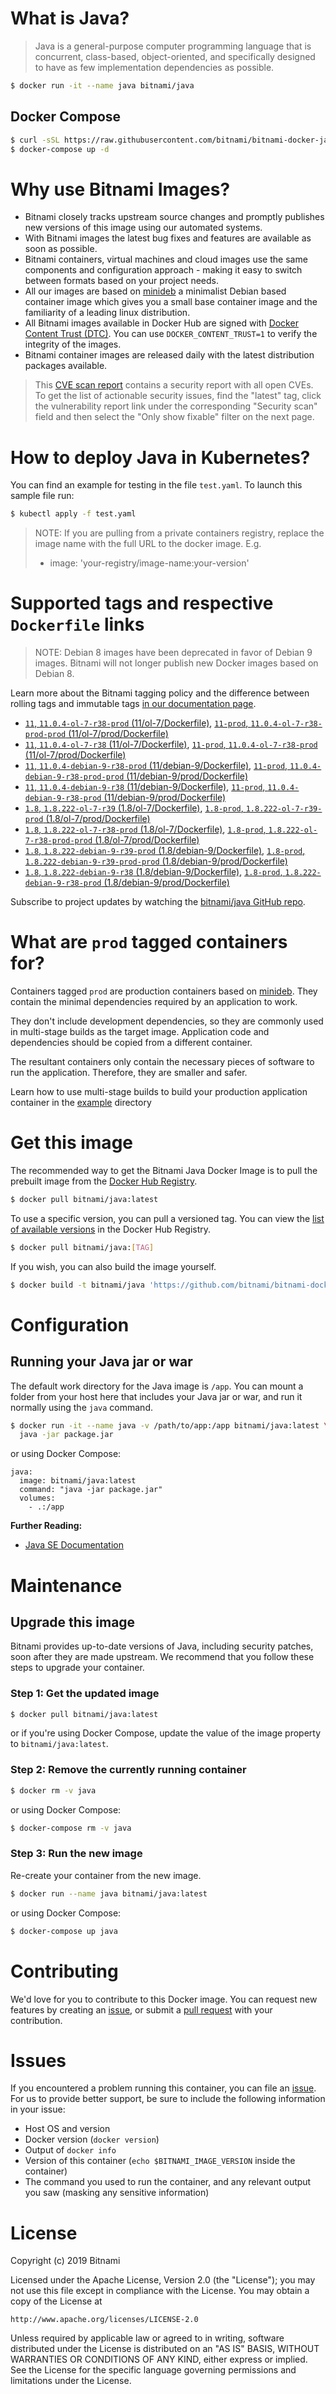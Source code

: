 # What is Java?

> Java is a general-purpose computer programming language that is concurrent, class-based, object-oriented, and specifically designed to have as few implementation dependencies as possible.

```bash
$ docker run -it --name java bitnami/java
```

## Docker Compose

```bash
$ curl -sSL https://raw.githubusercontent.com/bitnami/bitnami-docker-java/master/docker-compose.yml > docker-compose.yml
$ docker-compose up -d
```

# Why use Bitnami Images?

* Bitnami closely tracks upstream source changes and promptly publishes new versions of this image using our automated systems.
* With Bitnami images the latest bug fixes and features are available as soon as possible.
* Bitnami containers, virtual machines and cloud images use the same components and configuration approach - making it easy to switch between formats based on your project needs.
* All our images are based on [minideb](https://github.com/bitnami/minideb) a minimalist Debian based container image which gives you a small base container image and the familiarity of a leading linux distribution.
* All Bitnami images available in Docker Hub are signed with [Docker Content Trust (DTC)](https://docs.docker.com/engine/security/trust/content_trust/). You can use `DOCKER_CONTENT_TRUST=1` to verify the integrity of the images.
* Bitnami container images are released daily with the latest distribution packages available.


> This [CVE scan report](https://quay.io/repository/bitnami/java?tab=tags) contains a security report with all open CVEs. To get the list of actionable security issues, find the "latest" tag, click the vulnerability report link under the corresponding "Security scan" field and then select the "Only show fixable" filter on the next page.

# How to deploy Java in Kubernetes?

You can find an example for testing in the file `test.yaml`. To launch this sample file run:

```bash
$ kubectl apply -f test.yaml
```

> NOTE: If you are pulling from a private containers registry, replace the image name with the full URL to the docker image. E.g.
>
> - image: 'your-registry/image-name:your-version'

# Supported tags and respective `Dockerfile` links

> NOTE: Debian 8 images have been deprecated in favor of Debian 9 images. Bitnami will not longer publish new Docker images based on Debian 8.

Learn more about the Bitnami tagging policy and the difference between rolling tags and immutable tags [in our documentation page](https://docs.bitnami.com/containers/how-to/understand-rolling-tags-containers/).


- [`11`, `11.0.4-ol-7-r38-prod` (11/ol-7/Dockerfile)](https://github.com/bitnami/bitnami-docker-java/blob/11.0.4-ol-7-r38-prod/11/ol-7/Dockerfile), [`11-prod`, `11.0.4-ol-7-r38-prod-prod` (11/ol-7/prod/Dockerfile)](https://github.com/bitnami/bitnami-docker-java/blob/11.0.4-ol-7-r38-prod/11/ol-7/prod/Dockerfile)
- [`11`, `11.0.4-ol-7-r38` (11/ol-7/Dockerfile)](https://github.com/bitnami/bitnami-docker-java/blob/11.0.4-ol-7-r38/11/ol-7/Dockerfile), [`11-prod`, `11.0.4-ol-7-r38-prod` (11/ol-7/prod/Dockerfile)](https://github.com/bitnami/bitnami-docker-java/blob/11.0.4-ol-7-r38/11/ol-7/prod/Dockerfile)
- [`11`, `11.0.4-debian-9-r38-prod` (11/debian-9/Dockerfile)](https://github.com/bitnami/bitnami-docker-java/blob/11.0.4-debian-9-r38-prod/11/debian-9/Dockerfile), [`11-prod`, `11.0.4-debian-9-r38-prod-prod` (11/debian-9/prod/Dockerfile)](https://github.com/bitnami/bitnami-docker-java/blob/11.0.4-debian-9-r38-prod/11/debian-9/prod/Dockerfile)
- [`11`, `11.0.4-debian-9-r38` (11/debian-9/Dockerfile)](https://github.com/bitnami/bitnami-docker-java/blob/11.0.4-debian-9-r38/11/debian-9/Dockerfile), [`11-prod`, `11.0.4-debian-9-r38-prod` (11/debian-9/prod/Dockerfile)](https://github.com/bitnami/bitnami-docker-java/blob/11.0.4-debian-9-r38/11/debian-9/prod/Dockerfile)
- [`1.8`, `1.8.222-ol-7-r39` (1.8/ol-7/Dockerfile)](https://github.com/bitnami/bitnami-docker-java/blob/1.8.222-ol-7-r39/1.8/ol-7/Dockerfile), [`1.8-prod`, `1.8.222-ol-7-r39-prod` (1.8/ol-7/prod/Dockerfile)](https://github.com/bitnami/bitnami-docker-java/blob/1.8.222-ol-7-r39/1.8/ol-7/prod/Dockerfile)
- [`1.8`, `1.8.222-ol-7-r38-prod` (1.8/ol-7/Dockerfile)](https://github.com/bitnami/bitnami-docker-java/blob/1.8.222-ol-7-r38-prod/1.8/ol-7/Dockerfile), [`1.8-prod`, `1.8.222-ol-7-r38-prod-prod` (1.8/ol-7/prod/Dockerfile)](https://github.com/bitnami/bitnami-docker-java/blob/1.8.222-ol-7-r38-prod/1.8/ol-7/prod/Dockerfile)
- [`1.8`, `1.8.222-debian-9-r39-prod` (1.8/debian-9/Dockerfile)](https://github.com/bitnami/bitnami-docker-java/blob/1.8.222-debian-9-r39-prod/1.8/debian-9/Dockerfile), [`1.8-prod`, `1.8.222-debian-9-r39-prod-prod` (1.8/debian-9/prod/Dockerfile)](https://github.com/bitnami/bitnami-docker-java/blob/1.8.222-debian-9-r39-prod/1.8/debian-9/prod/Dockerfile)
- [`1.8`, `1.8.222-debian-9-r38` (1.8/debian-9/Dockerfile)](https://github.com/bitnami/bitnami-docker-java/blob/1.8.222-debian-9-r38/1.8/debian-9/Dockerfile), [`1.8-prod`, `1.8.222-debian-9-r38-prod` (1.8/debian-9/prod/Dockerfile)](https://github.com/bitnami/bitnami-docker-java/blob/1.8.222-debian-9-r38/1.8/debian-9/prod/Dockerfile)

Subscribe to project updates by watching the [bitnami/java GitHub repo](https://github.com/bitnami/bitnami-docker-java).

# What are `prod` tagged containers for?

Containers tagged `prod` are production containers based on [minideb](https://github.com/bitnami/minideb). They contain the minimal dependencies required by an application to work.

They don't include development dependencies, so they are commonly used in multi-stage builds as the target image. Application code and dependencies should be copied from a different container.

The resultant containers only contain the necessary pieces of software to run the application. Therefore, they are smaller and safer.

Learn how to use multi-stage builds to build your production application container in the [example](/example) directory

# Get this image

The recommended way to get the Bitnami Java Docker Image is to pull the prebuilt image from the [Docker Hub Registry](https://hub.docker.com/r/bitnami/java).

```bash
$ docker pull bitnami/java:latest
```

To use a specific version, you can pull a versioned tag. You can view the [list of available versions](https://hub.docker.com/r/bitnami/java/tags/) in the Docker Hub Registry.

```bash
$ docker pull bitnami/java:[TAG]
```

If you wish, you can also build the image yourself.

```bash
$ docker build -t bitnami/java 'https://github.com/bitnami/bitnami-docker-java.git#master:1.8/debian-9'
```

# Configuration

## Running your Java jar or war

The default work directory for the Java image is `/app`. You can mount a folder from your host here that includes your Java jar or war, and run it normally using the `java` command.

```bash
$ docker run -it --name java -v /path/to/app:/app bitnami/java:latest \
  java -jar package.jar
```

or using Docker Compose:

```
java:
  image: bitnami/java:latest
  command: "java -jar package.jar"
  volumes:
    - .:/app
```

**Further Reading:**

  - [Java SE Documentation](https://docs.oracle.com/javase/8/docs/api/)

# Maintenance

## Upgrade this image

Bitnami provides up-to-date versions of Java, including security patches, soon after they are made upstream. We recommend that you follow these steps to upgrade your container.

### Step 1: Get the updated image

```bash
$ docker pull bitnami/java:latest
```

or if you're using Docker Compose, update the value of the image property to `bitnami/java:latest`.

### Step 2: Remove the currently running container

```bash
$ docker rm -v java
```

or using Docker Compose:

```bash
$ docker-compose rm -v java
```

### Step 3: Run the new image

Re-create your container from the new image.

```bash
$ docker run --name java bitnami/java:latest
```

or using Docker Compose:

```bash
$ docker-compose up java
```

# Contributing

We'd love for you to contribute to this Docker image. You can request new features by creating an [issue](https://github.com/bitnami/bitnami-docker-java/issues), or submit a [pull request](https://github.com/bitnami/bitnami-docker-java/pulls) with your contribution.

# Issues

If you encountered a problem running this container, you can file an [issue](https://github.com/bitnami/bitnami-docker-java/issues). For us to provide better support, be sure to include the following information in your issue:

- Host OS and version
- Docker version (`docker version`)
- Output of `docker info`
- Version of this container (`echo $BITNAMI_IMAGE_VERSION` inside the container)
- The command you used to run the container, and any relevant output you saw (masking any sensitive
information)

# License

Copyright (c) 2019 Bitnami

Licensed under the Apache License, Version 2.0 (the "License");
you may not use this file except in compliance with the License.
You may obtain a copy of the License at

    http://www.apache.org/licenses/LICENSE-2.0

Unless required by applicable law or agreed to in writing, software
distributed under the License is distributed on an "AS IS" BASIS,
WITHOUT WARRANTIES OR CONDITIONS OF ANY KIND, either express or implied.
See the License for the specific language governing permissions and
limitations under the License.
